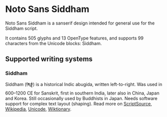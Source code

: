 
# Noto Sans Siddham

Noto Sans Siddham is a sanserif design intended for general use for the Siddham script.

It contains 505 glyphs and 13 OpenType features, and supports 99 characters from the Unicode blocks: Siddham.


## Supported writing systems


### Siddham

Siddham (𑖭𑖰𑖟𑖿𑖠𑖽) is a historical Indic abugida, written left-to-right. Was used in 600–1200 CE for Sanskrit, first in southern India, later also in China, Japan and Korea. Still occasionally used by Buddhists in Japan. Needs software support for complex text layout (shaping). Read more on [ScriptSource](https://scriptsource.org/scr/Sidd), [Wikipedia](https://en.wikipedia.org/wiki/ISO_15924:Sidd), [Unicode](https://www.unicode.org/versions/Unicode13.0.0/ch15.pdf#G80829), [Wiktionary](https://en.wiktionary.org/wiki/Category:Siddham_script).

